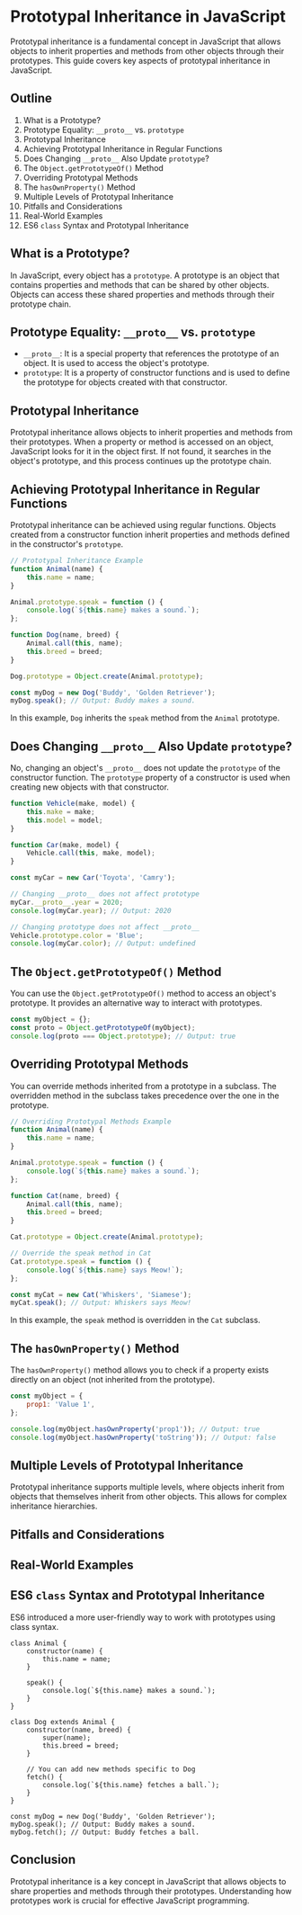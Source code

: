 # Prototypal Inheritance in JavaScript

Prototypal inheritance is a fundamental concept in JavaScript that allows objects to inherit properties and methods from other objects through their prototypes. This guide covers key aspects of prototypal inheritance in JavaScript.

## Outline

1. What is a Prototype?
2. Prototype Equality: `__proto__` vs. `prototype`
3. Prototypal Inheritance
4. Achieving Prototypal Inheritance in Regular Functions
5. Does Changing `__proto__` Also Update `prototype`?
6. The `Object.getPrototypeOf()` Method
7. Overriding Prototypal Methods
8. The `hasOwnProperty()` Method
9. Multiple Levels of Prototypal Inheritance
10. Pitfalls and Considerations
11. Real-World Examples
12. ES6 `class` Syntax and Prototypal Inheritance

## What is a Prototype?

In JavaScript, every object has a `prototype`. A prototype is an object that contains properties and methods that can be shared by other objects. Objects can access these shared properties and methods through their prototype chain.

## Prototype Equality: `__proto__` vs. `prototype`

-   `__proto__`: It is a special property that references the prototype of an object. It is used to access the object's prototype.
-   `prototype`: It is a property of constructor functions and is used to define the prototype for objects created with that constructor.

## Prototypal Inheritance

Prototypal inheritance allows objects to inherit properties and methods from their prototypes. When a property or method is accessed on an object, JavaScript looks for it in the object first. If not found, it searches in the object's prototype, and this process continues up the prototype chain.

## Achieving Prototypal Inheritance in Regular Functions

Prototypal inheritance can be achieved using regular functions. Objects created from a constructor function inherit properties and methods defined in the constructor's `prototype`.

```javascript
// Prototypal Inheritance Example
function Animal(name) {
    this.name = name;
}

Animal.prototype.speak = function () {
    console.log(`${this.name} makes a sound.`);
};

function Dog(name, breed) {
    Animal.call(this, name);
    this.breed = breed;
}

Dog.prototype = Object.create(Animal.prototype);

const myDog = new Dog('Buddy', 'Golden Retriever');
myDog.speak(); // Output: Buddy makes a sound.
```

In this example, `Dog` inherits the `speak` method from the `Animal` prototype.

## Does Changing `__proto__` Also Update `prototype`?

No, changing an object's `__proto__` does not update the `prototype` of the constructor function. The `prototype` property of a constructor is used when creating new objects with that constructor.

```javascript
function Vehicle(make, model) {
    this.make = make;
    this.model = model;
}

function Car(make, model) {
    Vehicle.call(this, make, model);
}

const myCar = new Car('Toyota', 'Camry');

// Changing __proto__ does not affect prototype
myCar.__proto__.year = 2020;
console.log(myCar.year); // Output: 2020

// Changing prototype does not affect __proto__
Vehicle.prototype.color = 'Blue';
console.log(myCar.color); // Output: undefined
```

## The `Object.getPrototypeOf()` Method

You can use the `Object.getPrototypeOf()` method to access an object's prototype. It provides an alternative way to interact with prototypes.

```javascript
const myObject = {};
const proto = Object.getPrototypeOf(myObject);
console.log(proto === Object.prototype); // Output: true
```

## Overriding Prototypal Methods

You can override methods inherited from a prototype in a subclass. The overridden method in the subclass takes precedence over the one in the prototype.

```javascript
// Overriding Prototypal Methods Example
function Animal(name) {
    this.name = name;
}

Animal.prototype.speak = function () {
    console.log(`${this.name} makes a sound.`);
};

function Cat(name, breed) {
    Animal.call(this, name);
    this.breed = breed;
}

Cat.prototype = Object.create(Animal.prototype);

// Override the speak method in Cat
Cat.prototype.speak = function () {
    console.log(`${this.name} says Meow!`);
};

const myCat = new Cat('Whiskers', 'Siamese');
myCat.speak(); // Output: Whiskers says Meow!
```

In this example, the `speak` method is overridden in the `Cat` subclass.

## The `hasOwnProperty()` Method

The `hasOwnProperty()` method allows you to check if a property exists directly on an object (not inherited from the prototype).

```javascript
const myObject = {
    prop1: 'Value 1',
};

console.log(myObject.hasOwnProperty('prop1')); // Output: true
console.log(myObject.hasOwnProperty('toString')); // Output: false
```

## Multiple Levels of Prototypal Inheritance

Prototypal inheritance supports multiple levels, where objects inherit from objects that themselves inherit from other objects. This allows for complex inheritance hierarchies.

## Pitfalls and Considerations

## Real-World Examples

## ES6 `class` Syntax and Prototypal Inheritance

ES6 introduced a more user-friendly way to work with prototypes using class syntax.

```
class Animal {
    constructor(name) {
        this.name = name;
    }

    speak() {
        console.log(`${this.name} makes a sound.`);
    }
}

class Dog extends Animal {
    constructor(name, breed) {
        super(name);
        this.breed = breed;
    }

    // You can add new methods specific to Dog
    fetch() {
        console.log(`${this.name} fetches a ball.`);
    }
}

const myDog = new Dog('Buddy', 'Golden Retriever');
myDog.speak(); // Output: Buddy makes a sound.
myDog.fetch(); // Output: Buddy fetches a ball.
```

## Conclusion

Prototypal inheritance is a key concept in JavaScript that allows objects to share properties and methods through their prototypes. Understanding how prototypes work is crucial for effective JavaScript programming.

